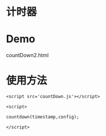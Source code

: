 计时器
===

Demo
===
countDown2.html

使用方法  
===

``<script src='countDown.js'></script>``

``<script>``

``countdown(timestamp,config);``

``</script>``

